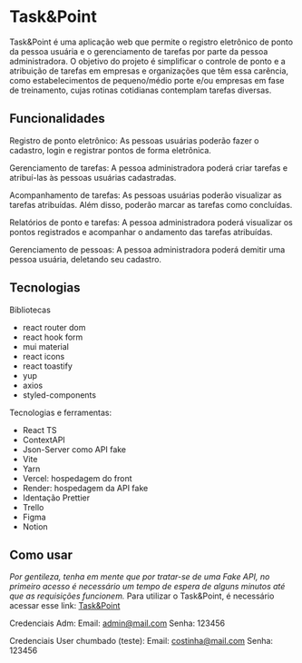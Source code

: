 # Task&Point

Task&Point é uma aplicação web que permite o registro eletrônico de ponto da pessoa usuária e o gerenciamento de tarefas por parte da pessoa administradora. O objetivo do projeto é simplificar o controle de ponto e a atribuição de tarefas em empresas e organizações que têm essa carência, como estabelecimentos de pequeno/médio porte e/ou empresas em fase de treinamento, cujas rotinas cotidianas contemplam tarefas diversas.

## Funcionalidades

Registro de ponto eletrônico: As pessoas usuárias poderão fazer o cadastro, login e registrar pontos de forma eletrônica.

Gerenciamento de tarefas: A pessoa administradora poderá criar tarefas e atribuí-las às pessoas usuárias cadastradas.

Acompanhamento de tarefas: As pessoas usuárias poderão visualizar as tarefas atribuídas. Além disso, poderão marcar as tarefas como concluídas.

Relatórios de ponto e tarefas: A pessoa administradora poderá visualizar os pontos registrados e acompanhar o andamento das tarefas atribuídas.

Gerenciamento de pessoas: A pessoa administradora poderá demitir uma pessoa usuária, deletando seu cadastro.

## Tecnologias

Bibliotecas

- react router dom
- react hook form
- mui material
- react icons
- react toastify
- yup
- axios
- styled-components

Tecnologias e ferramentas:

- React TS
- ContextAPI
- Json-Server como API fake
- Vite
- Yarn
- Vercel: hospedagem do front
- Render: hospedagem da API fake
- Identação Prettier
- Trello
- Figma
- Notion

## Como usar

*Por gentileza, tenha em mente que por tratar-se de uma Fake API, no primeiro acesso é necessário um tempo de espera de alguns minutos até que as requisições funcionem.*
Para utilizar o Task&Point, é necessário acessar esse link: <a href="https://task-and-point.vercel.app/">Task&Point</a>

Credenciais Adm:
Email: admin@mail.com
Senha: 123456

Credenciais User chumbado (teste):
Email: costinha@mail.com
Senha: 123456
